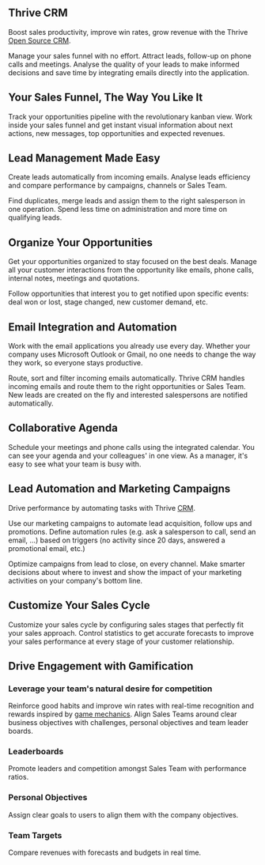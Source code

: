 Thrive CRM
--------

Boost sales productivity, improve win rates, grow revenue with the Thrive
<a href="https://www.thrivebureau.com/app/crm">Open Source CRM</a>.

Manage your sales funnel with no effort. Attract leads, follow-up on phone
calls and meetings. Analyse the quality of your leads to make informed
decisions and save time by integrating emails directly into the application.

Your Sales Funnel, The Way You Like It
--------------------------------------

Track your opportunities pipeline with the revolutionary kanban view. Work
inside your sales funnel and get instant visual information about next actions,
new messages, top opportunities and expected revenues.

Lead Management Made Easy
-------------------------

Create leads automatically from incoming emails. Analyse leads efficiency and
compare performance by campaigns, channels or Sales Team.

Find duplicates, merge leads and assign them to the right salesperson in one
operation. Spend less time on administration and more time on qualifying leads.

Organize Your Opportunities
---------------------------

Get your opportunities organized to stay focused on the best deals. Manage all
your customer interactions from the opportunity like emails, phone calls,
internal notes, meetings and quotations.

Follow opportunities that interest you to get notified upon specific events:
deal won or lost, stage changed, new customer demand, etc.

Email Integration and Automation
--------------------------------

Work with the email applications you already use every day. Whether your
company uses Microsoft Outlook or Gmail, no one needs to change the way they
work, so everyone stays productive.

Route, sort and filter incoming emails automatically. Thrive CRM handles incoming
emails and route them to the right opportunities or Sales Team. New leads are
created on the fly and interested salespersons are notified automatically.

Collaborative Agenda
--------------------

Schedule your meetings and phone calls using the integrated calendar. You can
see your agenda and your colleagues' in one view. As a manager, it's easy to
see what your team is busy with.

Lead Automation and Marketing Campaigns
---------------------------------------

Drive performance by automating tasks with Thrive <a href="https://www.thrivebureau.com/app/crm">CRM</a>.

Use our marketing campaigns to automate lead acquisition, follow ups and
promotions. Define automation rules (e.g. ask a salesperson to call, send an
email, ...) based on triggers (no activity since 20 days, answered a
promotional email, etc.)

Optimize campaigns from lead to close, on every channel. Make smarter decisions
about where to invest and show the impact of your marketing activities on your
company's bottom line.

Customize Your Sales Cycle
--------------------------

Customize your sales cycle by configuring sales stages that perfectly fit your
sales approach. Control statistics to get accurate forecasts to improve your
sales performance at every stage of your customer relationship.

Drive Engagement with Gamification
----------------------------------

### Leverage your team's natural desire for competition

Reinforce good habits and improve win rates with real-time recognition and
rewards inspired by [game mechanics](http://en.wikipedia.org/wiki/Gamification).
Align Sales Teams around clear business objectives with challenges, personal
objectives and team leader boards.

### Leaderboards

Promote leaders and competition amongst Sales Team with performance ratios.

### Personal Objectives

Assign clear goals to users to align them with the company objectives.

### Team Targets

Compare revenues with forecasts and budgets in real time.

